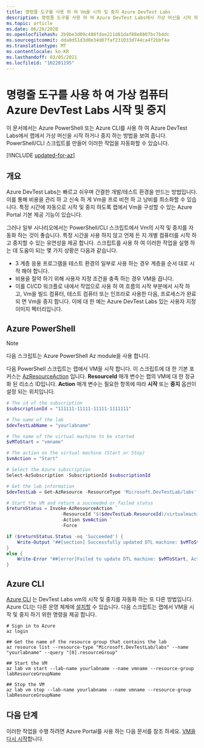 ```yaml
---
title: 명령줄 도구를 사용 하 여 Vm을 시작 및 중지 Azure DevTest Labs
description: 명령줄 도구를 사용 하 여 Azure DevTest Labs에서 가상 머신을 시작 하 고 중지 하는 방법을 알아봅니다.
ms.topic: article
ms.date: 06/26/2020
ms.openlocfilehash: 2b9be3d09c488fdae211d81daf88e8807bc7b4dc
ms.sourcegitcommit: dda0d51d3d0e34d07faf231033d744ca4f2bbf4a
ms.translationtype: MT
ms.contentlocale: ko-KR
ms.lasthandoff: 03/05/2021
ms.locfileid: "102201195"
---
```

# <a name="use-command-line-tools-to-start-and-stop-azure-devtest-labs-virtual-machines"></a>명령줄 도구를 사용 하 여 가상 컴퓨터 Azure DevTest Labs 시작 및 중지
이 문서에서는 Azure PowerShell 또는 Azure CLI를 사용 하 여 Azure DevTest Labs에서 랩에서 가상 머신을 시작 하거나 중지 하는 방법을 보여 줍니다. PowerShell/CLI 스크립트를 만들어 이러한 작업을 자동화할 수 있습니다. 

[!INCLUDE [updated-for-az](../../includes/updated-for-az.md)]

## <a name="overview"></a>개요
Azure DevTest Labs는 빠르고 쉬우며 간결한 개발/테스트 환경을 만드는 방법입니다. 이를 통해 비용을 관리 하 고 신속 하 게 Vm을 프로 비전 하 고 낭비를 최소화할 수 있습니다.  특정 시간에 자동으로 시작 및 중지 하도록 랩에서 Vm을 구성할 수 있는 Azure Portal 기본 제공 기능이 있습니다. 

그러나 일부 시나리오에서는 PowerShell/CLI 스크립트에서 Vm의 시작 및 중지를 자동화 하는 것이 좋습니다. 특정 시간을 사용 하지 않고 언제 든 지 개별 컴퓨터를 시작 하 고 중지할 수 있는 유연성을 제공 합니다. 스크립트를 사용 하 여 이러한 작업을 실행 하는 데 도움이 되는 몇 가지 상황은 다음과 같습니다.

- 3 계층 응용 프로그램을 테스트 환경의 일부로 사용 하는 경우 계층을 순서 대로 시작 해야 합니다. 
- 비용을 절약 하기 위해 사용자 지정 조건을 충족 하는 경우 VM을 끕니다. 
- 이를 CI/CD 워크플로 내에서 작업으로 사용 하 여 흐름의 시작 부분에서 시작 하 고, Vm을 빌드 컴퓨터, 테스트 컴퓨터 또는 인프라로 사용한 다음, 프로세스가 완료 되 면 Vm을 중지 합니다. 이에 대 한 예는 Azure DevTest Labs 있는 사용자 지정 이미지 팩터리입니다.  

## <a name="azure-powershell"></a>Azure PowerShell

> [!NOTE]
> 다음 스크립트는 Azure PowerShell Az module을 사용 합니다. 

다음 PowerShell 스크립트는 랩에서 VM을 시작 합니다. 이 스크립트에 대 한 기본 포커스는 [AzResourceAction](/powershell/module/az.resources/invoke-azresourceaction?view=azps-1.7.0) 입니다. **ResourceId** 매개 변수는 랩의 VM에 대 한 정규화 된 리소스 ID입니다. **Action** 매개 변수는 필요한 항목에 따라 **시작** 또는 **중지** 옵션이 설정 되는 위치입니다.

```powershell
# The id of the subscription
$subscriptionId = "111111-11111-11111-1111111"

# The name of the lab
$devTestLabName = "yourlabname"

# The name of the virtual machine to be started
$vMToStart = "vmname"

# The action on the virtual machine (Start or Stop)
$vmAction = "Start"

# Select the Azure subscription
Select-AzSubscription -SubscriptionId $subscriptionId

# Get the lab information
$devTestLab = Get-AzResource -ResourceType 'Microsoft.DevTestLab/labs' -ResourceName $devTestLabName

# Start the VM and return a succeeded or failed status
$returnStatus = Invoke-AzResourceAction `
                    -ResourceId "$($devTestLab.ResourceId)/virtualmachines/$vMToStart" `
                    -Action $vmAction `
                    -Force

if ($returnStatus.Status -eq 'Succeeded') {
    Write-Output "##[section] Successfully updated DTL machine: $vMToStart, Action: $vmAction"
}
else {
    Write-Error "##[error]Failed to update DTL machine: $vMToStart, Action: $vmAction"
}
```


## <a name="azure-cli"></a>Azure CLI
[Azure CLI](/cli/azure/get-started-with-azure-cli) 는 DevTest Labs vm의 시작 및 중지를 자동화 하는 또 다른 방법입니다. Azure CLI는 다른 운영 체제에 [설치할](/cli/azure/install-azure-cli) 수 있습니다. 다음 스크립트는 랩에서 VM을 시작 및 중지 하기 위한 명령을 제공 합니다. 

```azurecli
# Sign in to Azure
az login 

## Get the name of the resource group that contains the lab
az resource list --resource-type "Microsoft.DevTestLab/labs" --name "yourlabname" --query "[0].resourceGroup" 

## Start the VM
az lab vm start --lab-name yourlabname --name vmname --resource-group labResourceGroupName

## Stop the VM
az lab vm stop --lab-name yourlabname --name vmname --resource-group labResourceGroupName
```


## <a name="next-steps"></a>다음 단계
이러한 작업을 수행 하려면 Azure Portal를 사용 하는 다음 문서를 참조 하세요. [VM을 다시 시작](devtest-lab-restart-vm.md)합니다.
